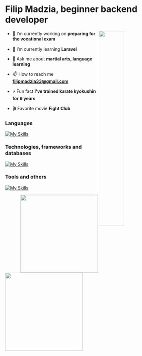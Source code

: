 # Filip Madzia, beginner backend developer

<img align="right" width="40%" src="https://media4.giphy.com/media/v1.Y2lkPTc5MGI3NjExd3U4OGszcXR2dXhxZjByMmRmaGprc2N1bnR4ODFqbjZzcmt1OXRkdCZlcD12MV9pbnRlcm5hbF9naWZfYnlfaWQmY3Q9Zw/xViNZg43O5lG1bdnka/giphy.webp" />

- 🔭 I’m currently working on **preparing for the vocational exam**

- 🌱 I’m currently learning **Laravel** <img src="https://skillicons.dev/icons?i=laravel" width="16px" />

- 💬 Ask me about **martial arts, language learning**

- 📫 How to reach me **filipmadzia33@gmail.com**

- ⚡ Fun fact **I've trained karate kyokushin for 9 years**

- 🎬 Favorite movie **Fight Club**

### Languages

[![My Skills](https://skillicons.dev/icons?i=cs,php,java,cpp,html,css,js,ts)](https://skillicons.dev)

### Technologies, frameworks and databases

[![My Skills](https://skillicons.dev/icons?i=dotnet,laravel,angular,mysql,postgres,bootstrap)](https://skillicons.dev)

### Tools and others

[![My Skills](https://skillicons.dev/icons?i=rider,idea,visualstudio,vscode,postman,figma,notion,git,github)](https://skillicons.dev)


<img src="https://github-readme-stats.vercel.app/api?username=FilipMadzia&theme=vue-dark&show_icons=true&hide_border=true&count_private=true" align="right" height="250px" />

<img src="https://github-readme-stats.vercel.app/api/top-langs/?username=FilipMadzia&theme=vue-dark&show_icons=true&hide_border=true&layout=compact&langs_count=12" height="250px" />
